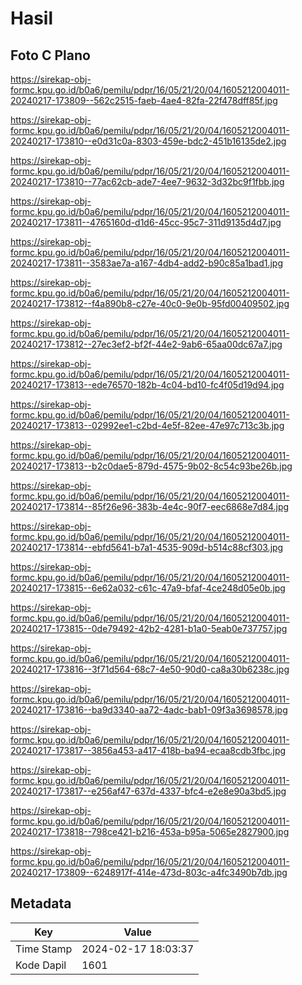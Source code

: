 # Hasil

## Foto C Plano

https://sirekap-obj-formc.kpu.go.id/b0a6/pemilu/pdpr/16/05/21/20/04/1605212004011-20240217-173809--562c2515-faeb-4ae4-82fa-22f478dff85f.jpg

https://sirekap-obj-formc.kpu.go.id/b0a6/pemilu/pdpr/16/05/21/20/04/1605212004011-20240217-173810--e0d31c0a-8303-459e-bdc2-451b16135de2.jpg

https://sirekap-obj-formc.kpu.go.id/b0a6/pemilu/pdpr/16/05/21/20/04/1605212004011-20240217-173810--77ac62cb-ade7-4ee7-9632-3d32bc9f1fbb.jpg

https://sirekap-obj-formc.kpu.go.id/b0a6/pemilu/pdpr/16/05/21/20/04/1605212004011-20240217-173811--4765160d-d1d6-45cc-95c7-311d9135d4d7.jpg

https://sirekap-obj-formc.kpu.go.id/b0a6/pemilu/pdpr/16/05/21/20/04/1605212004011-20240217-173811--3583ae7a-a167-4db4-add2-b90c85a1bad1.jpg

https://sirekap-obj-formc.kpu.go.id/b0a6/pemilu/pdpr/16/05/21/20/04/1605212004011-20240217-173812--f4a890b8-c27e-40c0-9e0b-95fd00409502.jpg

https://sirekap-obj-formc.kpu.go.id/b0a6/pemilu/pdpr/16/05/21/20/04/1605212004011-20240217-173812--27ec3ef2-bf2f-44e2-9ab6-65aa00dc67a7.jpg

https://sirekap-obj-formc.kpu.go.id/b0a6/pemilu/pdpr/16/05/21/20/04/1605212004011-20240217-173813--ede76570-182b-4c04-bd10-fc4f05d19d94.jpg

https://sirekap-obj-formc.kpu.go.id/b0a6/pemilu/pdpr/16/05/21/20/04/1605212004011-20240217-173813--02992ee1-c2bd-4e5f-82ee-47e97c713c3b.jpg

https://sirekap-obj-formc.kpu.go.id/b0a6/pemilu/pdpr/16/05/21/20/04/1605212004011-20240217-173813--b2c0dae5-879d-4575-9b02-8c54c93be26b.jpg

https://sirekap-obj-formc.kpu.go.id/b0a6/pemilu/pdpr/16/05/21/20/04/1605212004011-20240217-173814--85f26e96-383b-4e4c-90f7-eec6868e7d84.jpg

https://sirekap-obj-formc.kpu.go.id/b0a6/pemilu/pdpr/16/05/21/20/04/1605212004011-20240217-173814--ebfd5641-b7a1-4535-909d-b514c88cf303.jpg

https://sirekap-obj-formc.kpu.go.id/b0a6/pemilu/pdpr/16/05/21/20/04/1605212004011-20240217-173815--6e62a032-c61c-47a9-bfaf-4ce248d05e0b.jpg

https://sirekap-obj-formc.kpu.go.id/b0a6/pemilu/pdpr/16/05/21/20/04/1605212004011-20240217-173815--0de79492-42b2-4281-b1a0-5eab0e737757.jpg

https://sirekap-obj-formc.kpu.go.id/b0a6/pemilu/pdpr/16/05/21/20/04/1605212004011-20240217-173816--3f71d564-68c7-4e50-90d0-ca8a30b6238c.jpg

https://sirekap-obj-formc.kpu.go.id/b0a6/pemilu/pdpr/16/05/21/20/04/1605212004011-20240217-173816--ba9d3340-aa72-4adc-bab1-09f3a3698578.jpg

https://sirekap-obj-formc.kpu.go.id/b0a6/pemilu/pdpr/16/05/21/20/04/1605212004011-20240217-173817--3856a453-a417-418b-ba94-ecaa8cdb3fbc.jpg

https://sirekap-obj-formc.kpu.go.id/b0a6/pemilu/pdpr/16/05/21/20/04/1605212004011-20240217-173817--e256af47-637d-4337-bfc4-e2e8e90a3bd5.jpg

https://sirekap-obj-formc.kpu.go.id/b0a6/pemilu/pdpr/16/05/21/20/04/1605212004011-20240217-173818--798ce421-b216-453a-b95a-5065e2827900.jpg

https://sirekap-obj-formc.kpu.go.id/b0a6/pemilu/pdpr/16/05/21/20/04/1605212004011-20240217-173809--6248917f-414e-473d-803c-a4fc3490b7db.jpg


## Metadata

| Key        | Value               |
| ---------- | ------------------- |
| Time Stamp | 2024-02-17 18:03:37 |
| Kode Dapil | 1601                |




